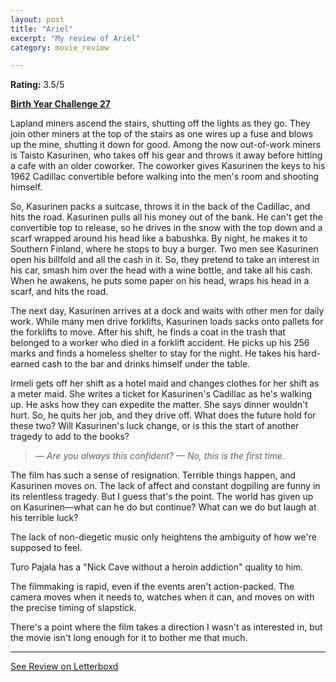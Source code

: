```yaml
---
layout: post
title: "Ariel"
excerpt: "My review of Ariel"
category: movie_review

---
```


**Rating:** 3.5/5

<b><a href="https://boxd.it/sWI7Y">Birth Year Challenge 27</a></b>

Lapland miners ascend the stairs, shutting off the lights as they go. They join other miners at the top of the stairs as one wires up a fuse and blows up the mine, shutting it down for good. Among the now out-of-work miners is Taisto Kasurinen, who takes off his gear and throws it away before hitting a cafe with an older coworker. The coworker gives Kasurinen the keys to his 1962 Cadillac convertible before walking into the men's room and shooting himself.

So, Kasurinen packs a suitcase, throws it in the back of the Cadillac, and hits the road. Kasurinen pulls all his money out of the bank. He can't get the convertible top to release, so he drives in the snow with the top down and a scarf wrapped around his head like a babushka. By night, he makes it to Southern Finland, where he stops to buy a burger. Two men see Kasurinen open his billfold and all the cash in it. So, they pretend to take an interest in his car, smash him over the head with a wine bottle, and take all his cash. When he awakens, he puts some paper on his head, wraps his head in a scarf, and hits the road.

The next day, Kasurinen arrives at a dock and waits with other men for daily work. While many men drive forklifts, Kasurinen loads sacks onto pallets for the forklifts to move. After his shift, he finds a coat in the trash that belonged to a worker who died in a forklift accident. He picks up his 256 marks and finds a homeless shelter to stay for the night. He takes his hard-earned cash to the bar and drinks himself under the table.

Irmeli gets off her shift as a hotel maid and changes clothes for her shift as a meter maid. She writes a ticket for Kasurinen's Cadillac as he's walking up. He asks how they can expedite the matter. She says dinner wouldn't hurt. So, he quits her job, and they drive off. What does the future hold for these two? Will Kasurinen's luck change, or is this the start of another tragedy to add to the books?

<blockquote><i>— Are you always this confident?
— No, this is the first time.</i></blockquote>

The film has such a sense of resignation. Terrible things happen, and Kasurinen moves on. The lack of affect and constant dogpiling are funny in its relentless tragedy. But I guess that's the point. The world has given up on Kasurinen—what can he do but continue? What can we do but laugh at his terrible luck?

The lack of non-diegetic music only heightens the ambiguity of how we're supposed to feel.

Turo Pajala has a "Nick Cave without a heroin addiction" quality to him.

The filmmaking is rapid, even if the events aren't action-packed. The camera moves when it needs to, watches when it can, and moves on with the precise timing of slapstick.

There's a point where the film takes a direction I wasn't as interested in, but the movie isn't long enough for it to bother me that much. 

<hr>

[See Review on Letterboxd](https://boxd.it/8QwQ91)

